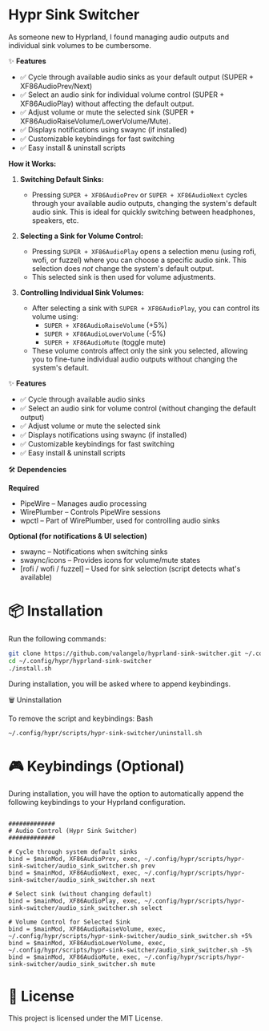 # Hypr Sink Switcher

As someone new to Hyprland, I found managing audio outputs and individual sink volumes to be cumbersome. 

✨ **Features**

* ✅ Cycle through available audio sinks as your default output (SUPER + XF86AudioPrev/Next)
* ✅ Select an audio sink for individual volume control (SUPER + XF86AudioPlay) without affecting the default output.
* ✅ Adjust volume or mute the selected sink (SUPER + XF86AudioRaiseVolume/LowerVolume/Mute).
* ✅ Displays notifications using swaync (if installed)
* ✅ Customizable keybindings for fast switching
* ✅ Easy install & uninstall scripts

**How it Works:**

1.  **Switching Default Sinks:**
    * Pressing `SUPER + XF86AudioPrev` or `SUPER + XF86AudioNext` cycles through your available audio outputs, changing the system's default audio sink. This is ideal for quickly switching between headphones, speakers, etc.

2.  **Selecting a Sink for Volume Control:**
    * Pressing `SUPER + XF86AudioPlay` opens a selection menu (using rofi, wofi, or fuzzel) where you can choose a specific audio sink. This selection does *not* change the system's default output.
    * This selected sink is then used for volume adjustments.

3.  **Controlling Individual Sink Volumes:**
    * After selecting a sink with `SUPER + XF86AudioPlay`, you can control its volume using:
        * `SUPER + XF86AudioRaiseVolume` (+5%)
        * `SUPER + XF86AudioLowerVolume` (-5%)
        * `SUPER + XF86AudioMute` (toggle mute)
    * These volume controls affect only the sink you selected, allowing you to fine-tune individual audio outputs without changing the system's default.

✨ **Features**

* ✅ Cycle through available audio sinks
* ✅ Select an audio sink for volume control (without changing the default output)
* ✅ Adjust volume or mute the selected sink
* ✅ Displays notifications using swaync (if installed)
* ✅ Customizable keybindings for fast switching
* ✅ Easy install & uninstall scripts

🛠 **Dependencies**

**Required**

* PipeWire – Manages audio processing
* WirePlumber – Controls PipeWire sessions
* wpctl – Part of WirePlumber, used for controlling audio sinks

**Optional (for notifications & UI selection)**

* swaync – Notifications when switching sinks
* swaync/icons – Provides icons for volume/mute states
* [rofi / wofi / fuzzel] – Used for sink selection (script detects what's available)

# 📦 **Installation**

Run the following commands:

```bash
git clone https://github.com/valangelo/hyprland-sink-switcher.git ~/.config/hypr/UserScripts/hyprland-sink-switcher
cd ~/.config/hypr/hyprland-sink-switcher
./install.sh
```
During installation, you will be asked where to append keybindings.

🗑 Uninstallation

To remove the script and keybindings:
Bash
```
~/.config/hypr/scripts/hypr-sink-switcher/uninstall.sh
```

# 🎮 Keybindings (Optional)

During installation, you will have the option to automatically append the following keybindings to your Hyprland configuration.

```

#############
# Audio Control (Hypr Sink Switcher)
#############

# Cycle through system default sinks
bind = $mainMod, XF86AudioPrev, exec, ~/.config/hypr/scripts/hypr-sink-switcher/audio_sink_switcher.sh prev
bind = $mainMod, XF86AudioNext, exec, ~/.config/hypr/scripts/hypr-sink-switcher/audio_sink_switcher.sh next

# Select sink (without changing default)
bind = $mainMod, XF86AudioPlay, exec, ~/.config/hypr/scripts/hypr-sink-switcher/audio_sink_switcher.sh select

# Volume Control for Selected Sink
bind = $mainMod, XF86AudioRaiseVolume, exec, ~/.config/hypr/scripts/hypr-sink-switcher/audio_sink_switcher.sh +5%
bind = $mainMod, XF86AudioLowerVolume, exec, ~/.config/hypr/scripts/hypr-sink-switcher/audio_sink_switcher.sh -5%
bind = $mainMod, XF86AudioMute, exec, ~/.config/hypr/scripts/hypr-sink-switcher/audio_sink_switcher.sh mute
```
# 📜 License

This project is licensed under the MIT License.